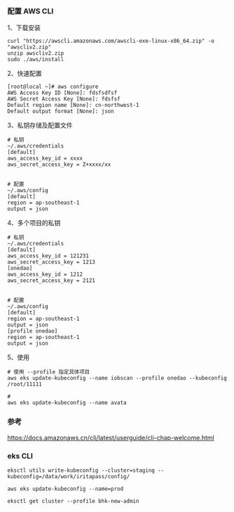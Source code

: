 ### 配置 AWS CLI

1、下载安装

```
curl "https://awscli.amazonaws.com/awscli-exe-linux-x86_64.zip" -o "awscliv2.zip"
unzip awscliv2.zip
sudo ./aws/install
```

2、快速配置

```
[root@local ~]# aws configure
AWS Access Key ID [None]: fdsfsdfsf
AWS Secret Access Key [None]: fdsfsf 
Default region name [None]: cn-northwest-1
Default output format [None]: json
```

3、私钥存储及配置文件

```
# 私钥
~/.aws/credentials
[default]
aws_access_key_id = xxxx
aws_secret_access_key = Z+xxxx/xx


# 配置
~/.aws/config
[default]
region = ap-southeast-1
output = json

```

4、多个项目的私钥

```
# 私钥
~/.aws/credentials
[default]
aws_access_key_id = 121231
aws_secret_access_key = 1213
[onedao]
aws_access_key_id = 1212
aws_secret_access_key = 2121


# 配置
~/.aws/config
[default]
region = ap-southeast-1
output = json
[profile onedao]
region = ap-southeast-1
output = json
```

5、使用

```
# 使用 --profile 指定具体项目
aws eks update-kubeconfig --name iobscan --profile onedao --kubeconfig /root/11111

#
aws eks update-kubeconfig --name avata
```





### 参考

https://docs.amazonaws.cn/cli/latest/userguide/cli-chap-welcome.html





### eks CLI

```
eksctl utils write-kubeconfig --cluster=staging --kubeconfig=/data/work/iritapass/config/

aws eks update-kubeconfig --name=prod

eksctl get cluster --profile bhk-new-admin

```

